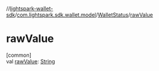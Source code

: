 //[lightspark-wallet-sdk](../../../index.md)/[com.lightspark.sdk.wallet.model](../index.md)/[WalletStatus](index.md)/[rawValue](raw-value.md)

# rawValue

[common]\
val [rawValue](raw-value.md): [String](https://kotlinlang.org/api/latest/jvm/stdlib/kotlin/-string/index.html)
